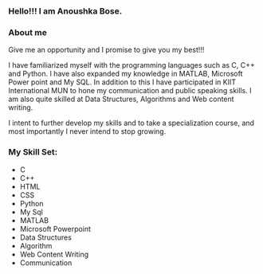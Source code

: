 ### Hello!!! I am Anoushka Bose.

### About me
Give me an opportunity and I promise to give you my best!!!

I have familiarized myself with the programming languages such as C, C++ and Python. I have also expanded my knowledge in MATLAB, Microsoft Power point and My SQL. In addition to this I have participated in KIIT International MUN to hone my communication and public speaking skills. I am also quite skilled at Data Structures, Algorithms and Web content writing.

I intent to further develop my skills and to take a specialization course, and most importantly I never intend to stop growing.


### My Skill Set:

- C
- C++
- HTML
- CSS
- Python
- My Sql
- MATLAB
- Microsoft Powerpoint
- Data Structures
- Algorithm
- Web Content Writing
- Communication




<!--
**elixir14082002/elixir14082002** is a ✨ _special_ ✨ repository because its `README.md` (this file) appears on your GitHub profile.

Here are some ideas to get you started:

- 🔭 I’m currently working on ...
- 🌱 I’m currently learning ...
- 👯 I’m looking to collaborate on ...
- 🤔 I’m looking for help with ...
- 💬 Ask me about ...
- 📫 How to reach me: ...
- 😄 Pronouns: ...
- ⚡ Fun fact: 
-->
